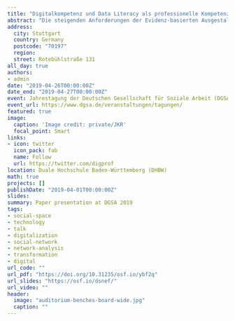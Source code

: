 ```yaml
---
title: "Digitalkompetenz und Data Literacy als professionelle Kompetenzen für Soziale Arbeit im Zeitalter des digitalen Kapitalismus: Der Einfluss der Digitalisierung auf Lehre und Ausbildungsprofile in der Sozialen Arbeit"
abstract: "Die steigenden Anforderungen der Evidenz-basierten Ausgestaltung in professionellen Kontexten von Sozialer Arbeit stellt zunehmende Herausforderungen an die Ausbildungsprofile in der Lehre dar. Dies gilt gleichermaßen für die Handlungskompetenzvermittlung in der Ausbildung in Bachelor und Master Studiengängen, sowie die Ausbildung des akademischen Nachwuchses bezogen auf Forschungs- und Lehrvermittlungskompetenz. Der zunehmende Trend zu quantitativen Formen der Vermittlung von Evidenz wird durch die Digitalisierung noch weiter beschleunigt und manifestiert die Notwendigkeit der Verbindung qualitativer und quantitativer Kompetenzen zur Ausbildung einer umfassenden 'Data Literacy', also dem verständigen Umgang mit Daten und deren Interpretation. Gerade in der Sozialen Arbeit ist es jedoch wichtig, Datenermittlung und -interpretation als umfassendes Konzept zu vermitteln. Während in der Vergangenheit das Hauptaugenmerk hauptsächlich auf qualitative Formen der Datenerhebung und -analyse gelegt wurde, werden zunehmend von Akteuren der Sozialen Arbeit Kompetenzen verlangt, die eine sinnvolle Verbindung dieser qualitativen Methoden mit quantitativen Methoden in einer zunehmend durch die Digitalisierung vieler Prozesse geprägten Arbeits- und Forschungswelt ermöglichen. Am Beispiel der sozialraumorientierten Arbeit stellt dieser Beitrag neue Möglichkeiten einer Verbindung von qualitativen und quantitativen Methoden in der Netzwerkanalyse vor und diskutiert notwendige Kompetenzprofile sowie Voraussetzungen für eine erfolgreiche Kompetenzvermittlung in der Lehre unter Berücksichtigung methodischer Kenntnisse, ethischer Fragestellungen und kritischer Reflexionsfähigkeit in einer von Digitalisierung geprägten sozialen Wirklichkeit und vom digitalen Kapitalismus geprägten gesellschaftlichen Gesamtkontexts."
address:
  city: Stuttgart
  country: Germany
  postcode: "70197"
  region:
  street: Rotebühlstraße 131
all_day: true
authors:
- admin
date: "2019-04-26T00:00:00Z"
date_end: "2019-04-27T00:00:00Z"
event: Jahrestagung der Deutschen Gesellschaft für Soziale Arbeit (DGSA)
event_url: https://www.dgsa.de/veranstaltungen/tagungen/
featured: true
image:
  caption: 'Image credit: private/JKR'
  focal_point: Smart
links:
- icon: twitter
  icon_pack: fab
  name: Follow
  url: https://twitter.com/digprof
location: Duale Hochschule Baden-Württemberg (DHBW)
math: true
projects: []
publishDate: "2019-04-01T00:00:00Z"
slides:
summary: Paper presentation at DGSA 2019
tags:
- social-space
- technology
- talk
- digitalization
- social-network
- network-analysis
- transformation
- digital
url_code: ""
url_pdf: "https://doi.org/10.31235/osf.io/ybf2q"
url_slides: "https://osf.io/dsnef/"
url_video: ""
header:
  image: "auditorium-benches-board-wide.jpg"
  caption: ""
---
```


